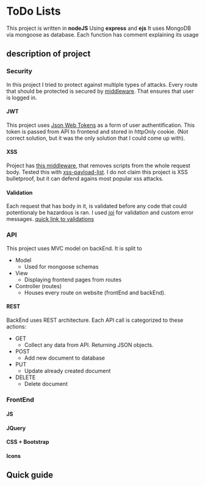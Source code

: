 # ToDo Lists
This project is written in **nodeJS** Using **express** and **ejs**
It uses MongoDB via mongoose as database. Each function has comment explaining its usage

## description of project

### Security
In this project I tried to protect against multiple types of attacks. Every route that should be protected is secured by [middleware](https://github.com/tomasmalcik/todolists/blob/master/private/middlewares/users.js#L6). That ensures that user is logged in.
#### JWT
This project uses [Json Web Tokens](https://jwt.io/) as a form of user authentification. This token is passed from API to frontend and stored in httpOnly cookie. (Not correct solution, but it was the only solution that I could come up with).
#### XSS
Project has [this middleware](https://github.com/tomasmalcik/todolists/blob/master/server.js#L39), that removes scripts from the whole request body. Tested this with [xss-payload-list](https://github.com/payloadbox/xss-payload-list). I do not claim this project is XSS bulletproof, but it can defend agains most popular xss attacks.
#### Validation
Each request that has body in it, is validated before any code that could potentionaly be hazardous is ran. I used [joi](https://joi.dev/) for validation and custom error messages. [quick link to validations](https://github.com/tomasmalcik/todolists/blob/master/private/js/logic/validate.js)

### API
This project uses MVC model on backEnd. It is split to
- Model
    - Used for mongoose schemas
- View
    - Displaying frontend pages from routes
- Controller (routes)
    - Houses every route on website (frontEnd and backEnd).
#### REST
BackEnd uses REST architecture. Each API call is categorized to these actions:
- GET
    - Collect any data from API. Returning JSON objects. 
- POST
    - Add new document to database
- PUT
    - Update already created document
- DELETE
    - Delete document
### FrontEnd
#### JS 
#### JQuery
#### CSS + Bootstrap
#### Icons

## Quick guide